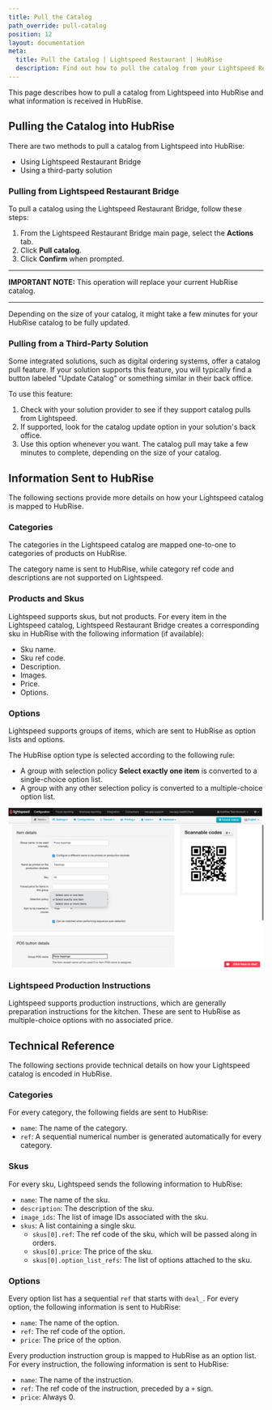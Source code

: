```yaml
---
title: Pull the Catalog
path_override: pull-catalog
position: 12
layout: documentation
meta:
  title: Pull the Catalog | Lightspeed Restaurant | HubRise
  description: Find out how to pull the catalog from your Lightspeed Restaurant EPOS to HubRise, what information is received in HubRise and what is not.
---
```


This page describes how to pull a catalog from Lightspeed into HubRise and what information is received in HubRise.

## Pulling the Catalog into HubRise

There are two methods to pull a catalog from Lightspeed into HubRise:

- Using Lightspeed Restaurant Bridge
- Using a third-party solution

### Pulling from Lightspeed Restaurant Bridge

To pull a catalog using the Lightspeed Restaurant Bridge, follow these steps:

1. From the Lightspeed Restaurant Bridge main page, select the **Actions** tab.
2. Click **Pull catalog**.
3. Click **Confirm** when prompted.

---

**IMPORTANT NOTE:** This operation will replace your current HubRise catalog.

---

Depending on the size of your catalog, it might take a few minutes for your HubRise catalog to be fully updated.

### Pulling from a Third-Party Solution

Some integrated solutions, such as digital ordering systems, offer a catalog pull feature. If your solution supports this feature, you will typically find a button labeled "Update Catalog" or something similar in their back office.

To use this feature:

1. Check with your solution provider to see if they support catalog pulls from Lightspeed.
2. If supported, look for the catalog update option in your solution's back office.
3. Use this option whenever you want. The catalog pull may take a few minutes to complete, depending on the size of your catalog.

## Information Sent to HubRise

The following sections provide more details on how your Lightspeed catalog is mapped to HubRise.

### Categories

The categories in the Lightspeed catalog are mapped one-to-one to categories of products on HubRise.

The category name is sent to HubRise, while category ref code and descriptions are not supported on Lightspeed.

### Products and Skus

Lightspeed supports skus, but not products. For every item in the Lightspeed catalog, Lightspeed Restaurant Bridge creates a corresponding sku in HubRise with the following information (if available):

- Sku name.
- Sku ref code.
- Description.
- Images.
- Price.
- Options.

### Options

Lightspeed supports groups of items, which are sent to HubRise as option lists and options.

The HubRise option type is selected according to the following rule:

- A group with selection policy **Select exactly one item** is converted to a single-choice option list.
- A group with any other selection policy is converted to a multiple-choice option list.

![Selection policy in the Lightspeed back office](./images/021-2x-lightspeed-selection-policy.png)

### Lightspeed Production Instructions

Lightspeed supports production instructions, which are generally preparation instructions for the kitchen. These are sent to HubRise as multiple-choice options with no associated price.

## Technical Reference

The following sections provide technical details on how your Lightspeed catalog is encoded in HubRise.

### Categories

For every category, the following fields are sent to HubRise:

- `name`: The name of the category.
- `ref`: A sequential numerical number is generated automatically for every category.

### Skus

For every sku, Lightspeed sends the following information to HubRise:

- `name`: The name of the sku.
- `description`: The description of the sku.
- `image_ids`: The list of image IDs associated with the sku.
- `skus`: A list containing a single sku.
  - `skus[0].ref`: The ref code of the sku, which will be passed along in orders.
  - `skus[0].price`: The price of the sku.
  - `skus[0].option_list_refs`: The list of options attached to the sku.

### Options

Every option list has a sequential `ref` that starts with `deal_`. For every option, the following information is sent to HubRise:

- `name`: The name of the option.
- `ref`: The ref code of the option.
- `price`: The price of the option.

Every production instruction group is mapped to HubRise as an option list. For every instruction, the following information is sent to HubRise:

- `name`: The name of the instruction.
- `ref`: The ref code of the instruction, preceded by a `+` sign.
- `price`: Always 0.
